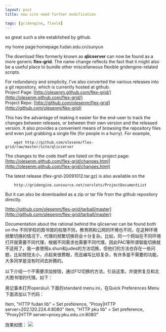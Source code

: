 ```yaml
---
layout: post
title: new site need further modification 

tags: [gridengine, flexlm]
---
```


so great such a site established by github.

my home page:homepage.fudan.edu.cn/sunyun

The download files formerly known as **qlicserver** can now be found as a
more generic **flex-grid**. The name change reflects the fact that it might
also be a useful place to bundle other miscellaneous flexible
gridengine-related scripts.

For redundancy and simplicity, I've also converted the various releases into
a git repository, which is currently hosted at github. <br/>
Project Page: [http://olesenm.github.com/flex-grid/](http://olesenm.github.com/flex-grid/)
<br/>
Project Repo: [http://github.com/olesenm/flex-grid](http://github.com/olesenm/flex-grid)

This has the advantage of making it easier for the end-user to track the
changes between releases, or between their own version and the released
version. It also provides a convenient means of browsing the repository
files and even just grabbing a single file (for people in a hurry). For
example,

        wget http://github.com/olesenm/flex-grid/raw/master/site/qlicserver

The changes to the code itself are listed on the project page:
[http://olesenm.github.com/flex-grid/changes.html](http://olesenm.github.com/flex-grid/changes.html)

The latest release (flex-grid-20091012.tar.gz) is also available on the

        http://gridengine.sunsource.net/servlets/ProjectDocumentList

But it can also be downloaded as a zip or tar file from the github
repository directly.

[http://github.com/olesenm/flex-grid/tarball/master](http://github.com/olesenm/flex-grid/tarball/master)

Documentation about the rational behind the qlicserver can be found both on the
不同学校的图书馆的权限不同，教育网和公网的环境也不同，在这种环境频繁切换的情况下，代理的频繁切换将会十分复杂。比如，同一个网站在不同环境打开就需要不同代理，根据不同需求也需要不同代理。因此PAC等所谓智能切换就不适用了。我一直使用a.shun和judes的方法切换，但他们的方法也存在一些问题，比如按钮太小，点起来很费眼，而且编写比较复杂，有许多是不需要的功能，大多同学是没有时间去折腾的。

以下介绍一个不需要添加按钮，通过F12切换的方法，引自这里。并提供复旦和北大图书馆的代理。如下：

用记事本打开opera\ui\ 下面的standard menu.ini，在Quick Preferences Menu下面添加以下代码：

Item, "HTTP fudan lib" = Set preference, "Proxy|HTTP server=202.120.224.4:8080" 
Item, "HTTP pku lib" = Set preference, "Proxy|HTTP server=proxy.pku.edu.cn:8080"

效果如图：
![](http://files.myopera.com/Tamil/Blogs/O%20Proxy%20Servers%20in%20Quick%20Preferences.png)